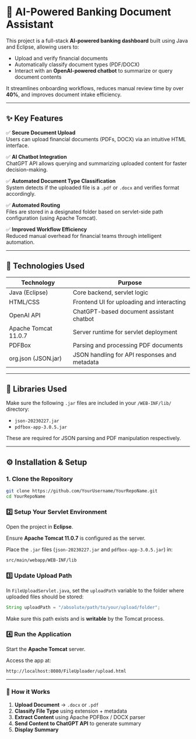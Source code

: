 # 🏦 AI-Powered Banking Document Assistant

This project is a full-stack **AI-powered banking dashboard** built using Java and Eclipse, allowing users to:

- Upload and verify financial documents
- Automatically classify document types (PDF/DOCX)
- Interact with an **OpenAI-powered chatbot** to summarize or query document contents

It streamlines onboarding workflows, reduces manual review time by over **40%**, and improves document intake efficiency.

---

## ✨ Key Features

✅ **Secure Document Upload**  
Users can upload financial documents (PDFs, DOCX) via an intuitive HTML interface.

✅ **AI Chatbot Integration**  
ChatGPT API allows querying and summarizing uploaded content for faster decision-making.

✅ **Automated Document Type Classification**  
System detects if the uploaded file is a `.pdf` or `.docx` and verifies format accordingly.

✅ **Automated Routing**  
Files are stored in a designated folder based on servlet-side path configuration (using Apache Tomcat).

✅ **Improved Workflow Efficiency**  
Reduced manual overhead for financial teams through intelligent automation.

---

## 🧠 Technologies Used

| Technology           | Purpose                                            |
|----------------------|----------------------------------------------------|
| Java (Eclipse)       | Core backend, servlet logic                        |
| HTML/CSS             | Frontend UI for uploading and interacting          |
| OpenAI API           | ChatGPT-based document assistant chatbot           |
| Apache Tomcat 11.0.7 | Server runtime for servlet deployment              |
| PDFBox               | Parsing and processing PDF documents               |
| org.json (JSON.jar)  | JSON handling for API responses and metadata       |

---

## 📁 Libraries Used

Make sure the following `.jar` files are included in your `/WEB-INF/lib/` directory:

- `json-20230227.jar`
- `pdfbox-app-3.0.5.jar`

These are required for JSON parsing and PDF manipulation respectively.

---

## ⚙️ Installation & Setup

### 1. Clone the Repository

```bash
git clone https://github.com/YourUsername/YourRepoName.git
cd YourRepoName
```

### 2️⃣ Setup Your Servlet Environment

Open the project in **Eclipse**.

Ensure **Apache Tomcat 11.0.7** is configured as the server.

Place the `.jar` files (`json-20230227.jar` and `pdfbox-app-3.0.5.jar`) in:

```bash
src/main/webapp/WEB-INF/lib
```

### 3️⃣ Update Upload Path

In `FileUploadServlet.java`, set the `uploadPath` variable to the folder where uploaded files should be stored:

```java
String uploadPath = "/absolute/path/to/your/upload/folder";
```

Make sure this path exists and is **writable** by the Tomcat process.

### 4️⃣ Run the Application

Start the **Apache Tomcat** server.

Access the app at:

```bash
http://localhost:8080/FileUploader/upload.html
```

---

### 🧠 How it Works

1. **Upload Document** → `.docx` or `.pdf`  
2. **Classify File Type** using extension + metadata  
3. **Extract Content** using Apache PDFBox / DOCX parser  
4. **Send Content to ChatGPT API** to generate summary  
5. **Display Summary**

